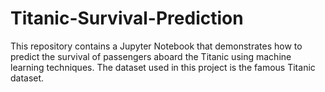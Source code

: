 # Titanic-Survival-Prediction
This repository contains a Jupyter Notebook that demonstrates how to predict the survival of passengers aboard the Titanic using machine learning techniques. The dataset used in this project is the famous Titanic dataset.

